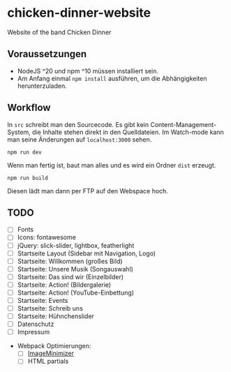 # chicken-dinner-website
Website of the band Chicken Dinner

## Voraussetzungen

- NodeJS ^20 und npm ^10 müssen installiert sein.
- Am Anfang einmal `npm install` ausführen, um die Abhängigkeiten herunterzuladen.

## Workflow

In `src` schreibt man den Sourcecode.
Es gibt kein Content-Management-System, die Inhalte stehen direkt in den Quelldateien.
Im Watch-mode kann man seine Änderungen auf `localhost:3000` sehen.

```
npm run dev
```

Wenn man fertig ist, baut man alles und es wird ein Ordner `dist` erzeugt.

```
npm run build
```

Diesen lädt man dann per FTP auf den Webspace hoch.

## TODO

- [ ] Fonts
- [ ] Icons: fontawesome
- [ ] jQuery: slick-slider, lightbox, featherlight
- [ ] Startseite Layout (Sidebar mit Navigation, Logo)
- [ ] Startseite: Willkommen (großes Bild)
- [ ] Startseite: Unsere Musik (Songauswahl)
- [ ] Startseite: Das sind wir (Einzelbilder)
- [ ] Startseite: Action! (Bildergalerie)
- [ ] Startseite: Action! (YouTube-Einbettung)
- [ ] Startseite: Events
- [ ] Startseite: Schreib uns
- [ ] Startseite: Hühnchenslider
- [ ] Datenschutz
- [ ] Impressum
- Webpack Optimierungen:
  - [ ] [ImageMinimizer](https://webpack.js.org/plugins/image-minimizer-webpack-plugin/)
  - [ ] HTML partials
